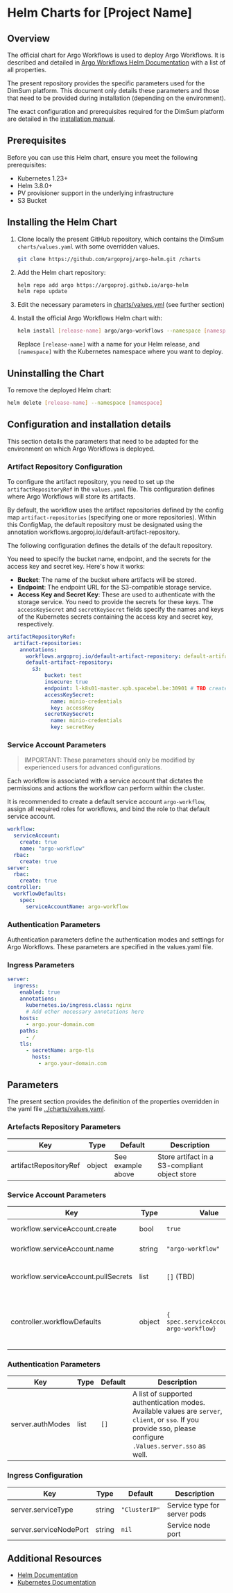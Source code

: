 # Helm Charts for [Project Name]

## Overview

The official chart for Argo Workflows is used to deploy Argo Workflows. It is described and detailed in [Argo Workflows Helm Documentation](https://github.com/argoproj/argo-helm/tree/main/charts/argo-workflows) with a list of all properties.

The present repository provides the specific parameters used for the DimSum platform. This document only details these parameters and those that need to be provided during installation (depending on the environment).

The exact configuration and prerequisites required for the DimSum platform are detailed in the [installation manual](installation_manual.md).


## Prerequisites

Before you can use this Helm chart, ensure you meet the following prerequisites:
* Kubernetes 1.23+
* Helm 3.8.0+
* PV provisioner support in the underlying infrastructure
* S3 Bucket

## Installing the Helm Chart

1. Clone locally the present GitHub repository, which contains the DimSum `charts/values.yaml` with some overridden values.

    ```bash
    git clone https://github.com/argoproj/argo-helm.git /charts
    ```

2. Add the Helm chart repository:

    ```bash
    helm repo add argo https://argoproj.github.io/argo-helm
    helm repo update
    ```

3. Edit the necessary parameters in [charts/values.yml](../charts/values.yml) (see further section)

4. Install the official Argo Workflows Helm chart with:

    ```bash
    helm install [release-name] argo/argo-workflows --namespace [namespace] -f /charts/values.yaml 
    ```
   Replace `[release-name]` with a name for your Helm release, and `[namespace]` with the Kubernetes namespace where you want to deploy.

## Uninstalling the Chart

To remove the deployed Helm chart:
```bash
helm delete [release-name] --namespace [namespace]
```

## Configuration and installation details

This section details the parameters that need to be adapted for the environment on which Argo Workflows is deployed. 

### Artifact Repository Configuration


To configure the artifact repository, you need to set up the `artifactRepositoryRef` in the `values.yaml` file. This configuration defines where Argo Workflows will store its artifacts. 

By default, the workflow uses the artifact repositories defined by the config map `artifact-repositories` (specifying one or more repositories). Within this ConfigMap, the  default repository must be designated using the annotation workflows.argoproj.io/default-artifact-repository. 

The following configuration defines the details of the default repository.

You need to specify the bucket name, endpoint, and the secrets for the access key and secret key. Here's how it works:

- **Bucket**: The name of the bucket where artifacts will be stored.
- **Endpoint**: The endpoint URL for the S3-compatible storage service.
- **Access Key and Secret Key**: These are used to authenticate with the storage service. You need to provide the secrets for these keys. The `accessKeySecret` and `secretKeySecret` fields specify the names and keys of the Kubernetes secrets containing the access key and secret key, respectively.


```yaml
artifactRepositoryRef:
  artifact-repositories:
    annotations:
      workflows.argoproj.io/default-artifact-repository: default-artifact-repository
      default-artifact-repository:
        s3:
            bucket: test
            insecure: true
            endpoint: l-k8s01-master.spb.spacebel.be:30901 # TBD create an additional property
            accessKeySecret:
              name: minio-credentials
              key: accessKey
            secretKeySecret:
              name: minio-credentials
              key: secretKey
```

### Service Account Parameters

>IMPORTANT: These parameters should only be modified by experienced users for advanced configurations. 

Each workflow is associated with a service account that dictates the permissions and actions the workflow can perform within the cluster. 

It is recommended to create a default service account `argo-workflow`, assign all required roles for workflows, and bind the role to that default service account.

```yaml
workflow:
  serviceAccount:
    create: true
    name: "argo-workflow"
  rbac:
    create: true
server:
  rbac:
    create: true
controller:
  workflowDefaults:
    spec:
      serviceAccountName: argo-workflow
```

### Authentication Parameters

Authentication parameters define the authentication modes and settings for Argo Workflows. These parameters are specified in the values.yaml file.


### Ingress Parameters

```yaml
server:
  ingress:
    enabled: true
    annotations:
      kubernetes.io/ingress.class: nginx
      # Add other necessary annotations here
    hosts:
      - argo.your-domain.com
    paths:
      - /
    tls: 
      - secretName: argo-tls
        hosts:
          - argo.your-domain.com
```


## Parameters

The present section provides the definition of the properties overridden in the yaml file [../charts/values.yaml](../charts/values.yaml).

### Artefacts Repository Parameters

| Key                   | Type | Default           | Description |
|-----------------------|------|-------------------|-------------|
| artifactRepositoryRef | object | See example above | Store artifact in a S3-compliant object store |


### Service Account Parameters

| Key | Type | Value                                          | Description |
|-----|------|------------------------------------------------|-------------|
| workflow.serviceAccount.create | bool | `true`                                         | Specifies whether a service account should be created |
| workflow.serviceAccount.name | string | `"argo-workflow"`                              | Service account which is used to run workflows |
| workflow.serviceAccount.pullSecrets | list | `[]`  (TBD)                                    | Secrets with credentials to pull images from a private registry. Same format as `.Values.images.pullSecrets` |
| controller.workflowDefaults | object | `{    spec.serviceAccountName: argo-workflow}` | Default values that will apply to all Workflows from this controller, unless overridden on the Workflow-level. Only valid for 2.7+ |


### Authentication Parameters

| Key | Type | Default | Description |
|-----|------|---------|-------------|
| server.authModes | list | `[]` | A list of supported authentication modes. Available values are `server`, `client`, or `sso`. If you provide sso, please configure `.Values.server.sso` as well. |

### Ingress Configuration

| Key | Type | Default | Description |
|-----|------|---------|-------------|
server.serviceType | string | `"ClusterIP"` | Service type for server pods |
server.serviceNodePort | string | `nil` | Service node port |


## Additional Resources

- [Helm Documentation](https://helm.sh/docs/)
- [Kubernetes Documentation](https://kubernetes.io/docs/)

